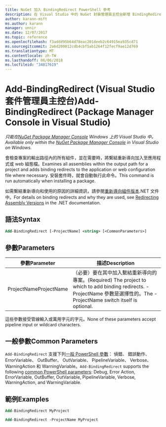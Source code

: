 ```yaml
---
title: NuGet 加入 BindingRedirect PowerShell 參考
description: 在 Visual Studio 中的 NuGet 封裝管理員主控台新增 BindingRedirect PowerShell 命令的參考。
author: karann-msft
ms.author: karann
manager: unnir
ms.date: 12/07/2017
ms.topic: reference
ms.openlocfilehash: f3addd95b64d78eac201deeb2c64915ea935cd71
ms.sourcegitcommit: 2a6d200012cdb4cbf5ab1264f12fecf9ae12d769
ms.translationtype: MT
ms.contentlocale: zh-TW
ms.lasthandoff: 06/06/2018
ms.locfileid: "34817619"
---
```

# <a name="add-bindingredirect-package-manager-console-in-visual-studio"></a><span data-ttu-id="670c0-103">Add-BindingRedirect (Visual Studio 套件管理員主控台)</span><span class="sxs-lookup"><span data-stu-id="670c0-103">Add-BindingRedirect (Package Manager Console in Visual Studio)</span></span>

<span data-ttu-id="670c0-104">*只能在[NuGet Package Manager Console](package-manager-console.md) Windows 上的 Visual Studio 中。*</span><span class="sxs-lookup"><span data-stu-id="670c0-104">*Available only within the [NuGet Package Manager Console](package-manager-console.md) in Visual Studio on Windows.*</span></span>

<span data-ttu-id="670c0-105">會檢查專案的輸出路徑內的所有組件，並在需要時，將繫結重新導向加入至應用程式或 web 組態檔。</span><span class="sxs-lookup"><span data-stu-id="670c0-105">Examines all assemblies within the output path for a project and adds binding redirects to the application or web configuration file where necessary.</span></span> <span data-ttu-id="670c0-106">安裝套件時，就會自動執行此命令。</span><span class="sxs-lookup"><span data-stu-id="670c0-106">This command is run automatically when installing a package.</span></span>

<span data-ttu-id="670c0-107">如需繫結重新導向和使用的原因的詳細資訊，請參閱[重新導向組件版本](/dotnet/framework/configure-apps/redirect-assembly-versions).NET 文件中。</span><span class="sxs-lookup"><span data-stu-id="670c0-107">For details on binding redirects and why they are used, see [Redirecting Assembly Versions](/dotnet/framework/configure-apps/redirect-assembly-versions) in the .NET documentation.</span></span>

## <a name="syntax"></a><span data-ttu-id="670c0-108">語法</span><span class="sxs-lookup"><span data-stu-id="670c0-108">Syntax</span></span>

```ps
Add-BindingRedirect [-ProjectName] <string> [<CommonParameters>]
```

## <a name="parameters"></a><span data-ttu-id="670c0-109">參數</span><span class="sxs-lookup"><span data-stu-id="670c0-109">Parameters</span></span>

| <span data-ttu-id="670c0-110">參數</span><span class="sxs-lookup"><span data-stu-id="670c0-110">Parameter</span></span> | <span data-ttu-id="670c0-111">描述</span><span class="sxs-lookup"><span data-stu-id="670c0-111">Description</span></span> |
| --- | --- |
| <span data-ttu-id="670c0-112">ProjectName</span><span class="sxs-lookup"><span data-stu-id="670c0-112">ProjectName</span></span> | <span data-ttu-id="670c0-113">（必要）要在其中加入繫結重新導向的專案。</span><span class="sxs-lookup"><span data-stu-id="670c0-113">(Required) The project to which to add binding redirects.</span></span> <span data-ttu-id="670c0-114">-ProjectName 參數是選擇性的。</span><span class="sxs-lookup"><span data-stu-id="670c0-114">The -ProjectName switch itself is optional.</span></span> |

<span data-ttu-id="670c0-115">這些參數接受管線輸入或萬用字元的字元。</span><span class="sxs-lookup"><span data-stu-id="670c0-115">None of these parameters accept pipeline input or wildcard characters.</span></span>

## <a name="common-parameters"></a><span data-ttu-id="670c0-116">一般參數</span><span class="sxs-lookup"><span data-stu-id="670c0-116">Common Parameters</span></span>

<span data-ttu-id="670c0-117">`Add-BindingRedirect` 支援下列[一般 PowerShell 參數](http://go.microsoft.com/fwlink/?LinkID=113216)： 偵錯、 錯誤動作、 ErrorVariable、 OutBuffer、 OutVariable、 PipelineVariable、 Verbose、 WarningAction 和 WarningVariable。</span><span class="sxs-lookup"><span data-stu-id="670c0-117">`Add-BindingRedirect` supports the following [common PowerShell parameters](http://go.microsoft.com/fwlink/?LinkID=113216): Debug, Error Action, ErrorVariable, OutBuffer, OutVariable, PipelineVariable, Verbose, WarningAction, and WarningVariable.</span></span>

## <a name="examples"></a><span data-ttu-id="670c0-118">範例</span><span class="sxs-lookup"><span data-stu-id="670c0-118">Examples</span></span>

```ps
Add-BindingRedirect MyProject

Add-BindingRedirect -ProjectName MyProject
```